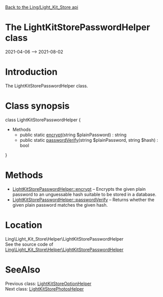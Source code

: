 [Back to the Ling/Light_Kit_Store api](https://github.com/lingtalfi/Light_Kit_Store/blob/master/doc/api/Ling/Light_Kit_Store.md)



The LightKitStorePasswordHelper class
================
2021-04-06 --> 2021-08-02






Introduction
============

The LightKitStorePasswordHelper class.



Class synopsis
==============


class <span class="pl-k">LightKitStorePasswordHelper</span>  {

- Methods
    - public static [encrypt](https://github.com/lingtalfi/Light_Kit_Store/blob/master/doc/api/Ling/Light_Kit_Store/Helper/LightKitStorePasswordHelper/encrypt.md)(string $plainPassword) : string
    - public static [passwordVerify](https://github.com/lingtalfi/Light_Kit_Store/blob/master/doc/api/Ling/Light_Kit_Store/Helper/LightKitStorePasswordHelper/passwordVerify.md)(string $plainPassword, string $hash) : bool

}






Methods
==============

- [LightKitStorePasswordHelper::encrypt](https://github.com/lingtalfi/Light_Kit_Store/blob/master/doc/api/Ling/Light_Kit_Store/Helper/LightKitStorePasswordHelper/encrypt.md) &ndash; Encrypts the given plain password to an unguessable hash suitable to be stored in a database.
- [LightKitStorePasswordHelper::passwordVerify](https://github.com/lingtalfi/Light_Kit_Store/blob/master/doc/api/Ling/Light_Kit_Store/Helper/LightKitStorePasswordHelper/passwordVerify.md) &ndash; Returns whether the given plain password matches the given hash.





Location
=============
Ling\Light_Kit_Store\Helper\LightKitStorePasswordHelper<br>
See the source code of [Ling\Light_Kit_Store\Helper\LightKitStorePasswordHelper](https://github.com/lingtalfi/Light_Kit_Store/blob/master/Helper/LightKitStorePasswordHelper.php)



SeeAlso
==============
Previous class: [LightKitStoreOptionHelper](https://github.com/lingtalfi/Light_Kit_Store/blob/master/doc/api/Ling/Light_Kit_Store/Helper/LightKitStoreOptionHelper.md)<br>Next class: [LightKitStorePhotosHelper](https://github.com/lingtalfi/Light_Kit_Store/blob/master/doc/api/Ling/Light_Kit_Store/Helper/LightKitStorePhotosHelper.md)<br>
